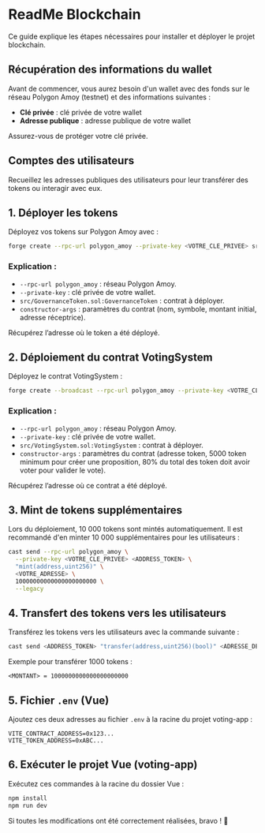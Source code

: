 # ReadMe Blockchain

Ce guide explique les étapes nécessaires pour installer et déployer le projet blockchain.

## Récupération des informations du wallet

Avant de commencer, vous aurez besoin d'un wallet avec des fonds sur le réseau Polygon Amoy (testnet) et des informations suivantes :

- **Clé privée** : clé privée de votre wallet
- **Adresse publique** : adresse publique de votre wallet

Assurez-vous de protéger votre clé privée.

## Comptes des utilisateurs

Recueillez les adresses publiques des utilisateurs pour leur transférer des tokens ou interagir avec eux.

## 1. Déployer les tokens

Déployez vos tokens sur Polygon Amoy avec :

```bash
forge create --rpc-url polygon_amoy --private-key <VOTRE_CLE_PRIVEE> src/GovernanceToken.sol:GovernanceToken --constructor-args "VOTES" "VOT" 10000000000000000000000 <VOTRE_ADRESSE> --legacy
```

### Explication :
- `--rpc-url polygon_amoy` : réseau Polygon Amoy.
- `--private-key` : clé privée de votre wallet.
- `src/GovernanceToken.sol:GovernanceToken` : contrat à déployer.
- `constructor-args` : paramètres du contrat (nom, symbole, montant initial, adresse réceptrice).

Récupérez l’adresse où le token a été déployé.

## 2. Déploiement du contrat VotingSystem

Déployez le contrat VotingSystem :

```bash
forge create --broadcast --rpc-url polygon_amoy --private-key <VOTRE_CLE_PRIVEE> src/VotingSystem.sol:VotingSystem --constructor-args <ADDRESS_TOKEN> 5000000000000000000000 8000 --legacy
```

### Explication :
- `--rpc-url polygon_amoy` : réseau Polygon Amoy.
- `--private-key` : clé privée de votre wallet.
- `src/VotingSystem.sol:VotingSystem` : contrat à déployer.
- `constructor-args` : paramètres du contrat (adresse token, 5000 token minimum pour créer une proposition, 80% du total des token doit avoir voter pour valider le vote).

Récupérez l’adresse où ce contrat a été déployé.

## 3. Mint de tokens supplémentaires

Lors du déploiement, 10 000 tokens sont mintés automatiquement. Il est recommandé d'en minter 10 000 supplémentaires pour les utilisateurs :

```bash
cast send --rpc-url polygon_amoy \
  --private-key <VOTRE_CLE_PRIVEE> <ADDRESS_TOKEN> \
  "mint(address,uint256)" \
  <VOTRE_ADRESSE> \
  10000000000000000000000 \
  --legacy
```

## 4. Transfert des tokens vers les utilisateurs

Transférez les tokens vers les utilisateurs avec la commande suivante :

```bash
cast send <ADDRESS_TOKEN> "transfer(address,uint256)(bool)" <ADRESSE_DESTINATAIRE> <MONTANT> --private-key <VOTRE_CLE_PRIVEE> --rpc-url polygon_amoy
```

Exemple pour transférer 1000 tokens :

`<MONTANT> = 1000000000000000000000`

## 5. Fichier `.env` (Vue)

Ajoutez ces deux adresses au fichier `.env` à la racine du projet voting-app :

```env
VITE_CONTRACT_ADDRESS=0x123...
VITE_TOKEN_ADDRESS=0xABC...
```

## 6. Exécuter le projet Vue (voting-app)

Exécutez ces commandes à la racine du dossier Vue :

```bash
npm install
npm run dev
```

Si toutes les modifications ont été correctement réalisées, bravo ! 🎉

